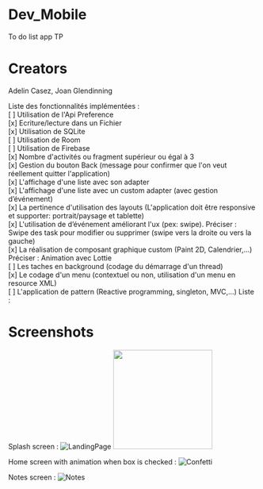 # Dev_Mobile
To do list app TP

# Creators
Adelin Casez, 
Joan Glendinning


Liste des fonctionnalités implémentées :  
[ ] Utilisation de l'Api Preference  
[x] Ecriture/lecture dans un Fichier   
[x] Utilisation de SQLite  
[ ] Utilisation de Room  
[ ] Utilisation de Firebase  
[x] Nombre d'activités ou fragment supérieur ou égal à 3  
[x] Gestion du bouton Back (message pour confirmer que l'on veut réellement quitter l'application)  
[x] L'affichage d'une liste avec son adapter  
[x] L'affichage d'une liste avec un custom adapter (avec gestion d’événement)  
[x] La pertinence d'utilisation des layouts (L'application doit être responsive et supporter: portrait/paysage et tablette)  
[x] L'utilisation de d’événement améliorant l'ux (pex: swipe). Préciser : Swipe des task pour modifier ou supprimer (swipe vers la droite ou vers la gauche)  
[x] La réalisation de composant graphique custom (Paint 2D, Calendrier,...) Préciser : Animation avec Lottie  
[ ] Les taches en background (codage du démarrage d'un thread)  
[x] Le codage d'un menu (contextuel ou non, utilisation d'un menu en resource XML)  
[ ] L'application de pattern (Reactive programming, singleton, MVC,...) Liste :  

# Screenshots
Splash screen : 
![LandingPage](https://user-images.githubusercontent.com/41628418/213702811-08c1421a-29cc-4689-b96d-86cd0de6ec2f.jpg)
<img src="[https://image-url.type](https://user-images.githubusercontent.com/41628418/213702811-08c1421a-29cc-4689-b96d-86cd0de6ec2f.jpg)" width="200" height="200"/>
 
Home screen with animation when box is checked : 
![Confetti](https://user-images.githubusercontent.com/41628418/213703388-f426f9ce-2db7-45d4-96ad-46d2d0d9e42c.jpg)

Notes screen : 
![Notes](https://user-images.githubusercontent.com/41628418/213703502-f8176e5f-eae2-4309-b511-be7b38a750c0.jpg)


